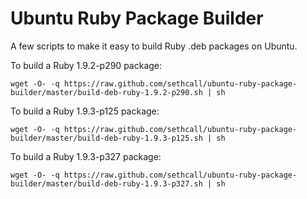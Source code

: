 Ubuntu Ruby Package Builder
===========================

A few scripts to make it easy to build Ruby .deb packages on Ubuntu.

To build a Ruby 1.9.2-p290 package:

    wget -O- -q https://raw.github.com/sethcall/ubuntu-ruby-package-builder/master/build-deb-ruby-1.9.2-p290.sh | sh
    
To build a Ruby 1.9.3-p125 package:

    wget -O- -q https://raw.github.com/sethcall/ubuntu-ruby-package-builder/master/build-deb-ruby-1.9.3-p125.sh | sh

To build a Ruby 1.9.3-p327 package:

    wget -O- -q https://raw.github.com/sethcall/ubuntu-ruby-package-builder/master/build-deb-ruby-1.9.3-p327.sh | sh
